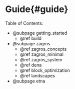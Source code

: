 # Guide{#guide}  

Table of Contents:
* @subpage getting_started
    * @ref build
* @subpage zagros
    * @ref zagros_concepts  
    * @ref zagros_minimal
    * @ref zagros_system
    * @ref dena
    * @ref block_optimization
    * @ref landscapes
* @subpage etna

